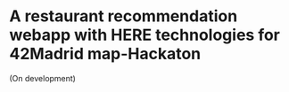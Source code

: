 # A restaurant recommendation webapp with HERE technologies for 42Madrid map-Hackaton

(On development)
